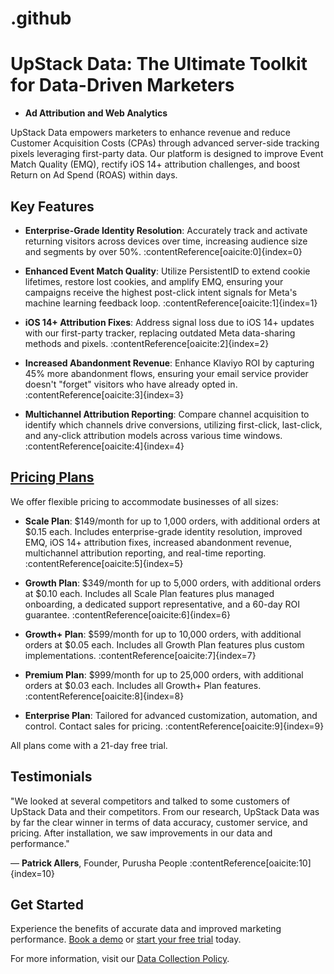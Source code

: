 # .github
# UpStack Data: The Ultimate Toolkit for Data-Driven Marketers
- **Ad Attribution and Web Analytics**

UpStack Data empowers marketers to enhance revenue and reduce Customer Acquisition Costs (CPAs) through advanced server-side tracking pixels leveraging first-party data. Our platform is designed to improve Event Match Quality (EMQ), rectify iOS 14+ attribution challenges, and boost Return on Ad Spend (ROAS) within days.

## Key Features

- **Enterprise-Grade Identity Resolution**: Accurately track and activate returning visitors across devices over time, increasing audience size and segments by over 50%. :contentReference[oaicite:0]{index=0}

- **Enhanced Event Match Quality**: Utilize PersistentID to extend cookie lifetimes, restore lost cookies, and amplify EMQ, ensuring your campaigns receive the highest post-click intent signals for Meta's machine learning feedback loop. :contentReference[oaicite:1]{index=1}

- **iOS 14+ Attribution Fixes**: Address signal loss due to iOS 14+ updates with our first-party tracker, replacing outdated Meta data-sharing methods and pixels. :contentReference[oaicite:2]{index=2}

- **Increased Abandonment Revenue**: Enhance Klaviyo ROI by capturing 45% more abandonment flows, ensuring your email service provider doesn't "forget" visitors who have already opted in. :contentReference[oaicite:3]{index=3}

- **Multichannel Attribution Reporting**: Compare channel acquisition to identify which channels drive conversions, utilizing first-click, last-click, and any-click attribution models across various time windows. :contentReference[oaicite:4]{index=4}

## [Pricing Plans](https://www.upstackdata.com/pricing)

We offer flexible pricing to accommodate businesses of all sizes:

- **Scale Plan**: $149/month for up to 1,000 orders, with additional orders at $0.15 each. Includes enterprise-grade identity resolution, improved EMQ, iOS 14+ attribution fixes, increased abandonment revenue, multichannel attribution reporting, and real-time reporting. :contentReference[oaicite:5]{index=5}

- **Growth Plan**: $349/month for up to 5,000 orders, with additional orders at $0.10 each. Includes all Scale Plan features plus managed onboarding, a dedicated support representative, and a 60-day ROI guarantee. :contentReference[oaicite:6]{index=6}

- **Growth+ Plan**: $599/month for up to 10,000 orders, with additional orders at $0.05 each. Includes all Growth Plan features plus custom implementations. :contentReference[oaicite:7]{index=7}

- **Premium Plan**: $999/month for up to 25,000 orders, with additional orders at $0.03 each. Includes all Growth+ Plan features. :contentReference[oaicite:8]{index=8}

- **Enterprise Plan**: Tailored for advanced customization, automation, and control. Contact sales for pricing. :contentReference[oaicite:9]{index=9}

All plans come with a 21-day free trial.

## Testimonials

"We looked at several competitors and talked to some customers of UpStack Data and their competitors. From our research, UpStack Data was by far the clear winner in terms of data accuracy, customer service, and pricing. After installation, we saw improvements in our data and performance."

— **Patrick Allers**, Founder, Purusha People :contentReference[oaicite:10]{index=10}

## Get Started

Experience the benefits of accurate data and improved marketing performance. [Book a demo](https://upstackdata.com) or [start your free trial](https://upstackdata.com) today.

For more information, visit our [Data Collection Policy](https://www.upstackdata.com/data-collection-policy).

